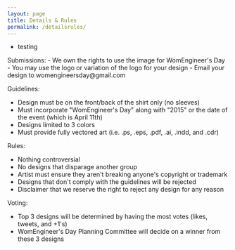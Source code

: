 ```yaml
---
layout: page
title: Details & Rules
permalink: /detailsrules/
---
```

<ul>
<li> testing  </li>
</ul>
Submissions:
- We own the rights to use the image for WomEngineer's Day
- You may use the logo or variation of the logo for your design
- Email your design to womengineersday@gmail.com

Guidelines:
- Design must be on the front/back of the shirt only (no sleeves)
- Must incorporate "WomEngineer's Day" along with "2015" or the date of the event (which is April 11th)
- Designs limited to 3 colors
- Must provide fully vectored art (i.e. .ps, .eps, .pdf, .ai, .indd, and .cdr)

Rules:
- Nothing controversial
- No designs that disparage another group
- Artist must ensure they aren't breaking anyone's copyright or trademark
- Designs that don't comply with the guidelines will be rejected
- Disclaimer that we reserve the right to reject any design for any reason

Voting:
- Top 3 designs will be determined by having the most votes (likes, tweets, and +1's)
- WomEngineer's Day Planning Committee will decide on a winner from these 3 designs

